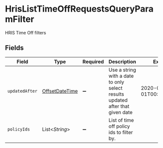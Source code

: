 # HrisListTimeOffRequestsQueryParamFilter

HRIS Time Off filters


## Fields

| Field                                                                                     | Type                                                                                      | Required                                                                                  | Description                                                                               | Example                                                                                   |
| ----------------------------------------------------------------------------------------- | ----------------------------------------------------------------------------------------- | ----------------------------------------------------------------------------------------- | ----------------------------------------------------------------------------------------- | ----------------------------------------------------------------------------------------- |
| `updatedAfter`                                                                            | [OffsetDateTime](https://docs.oracle.com/javase/8/docs/api/java/time/OffsetDateTime.html) | :heavy_minus_sign:                                                                        | Use a string with a date to only select results updated after that given date             | 2020-01-01T00:00:00.000Z                                                                  |
| `policyIds`                                                                               | List\<*String*>                                                                           | :heavy_minus_sign:                                                                        | List of time off policy ids to filter by.                                                 |                                                                                           |